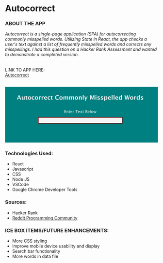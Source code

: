 <h1>Autocorrect</h1>

<h3>ABOUT THE APP</h3>

<i>Autocorrect is a single-page application (SPA) for autocorrecting commonly misspelled words. Utilizing State in React, the app checks a user's text against a list of frequently misspelled words and corrects any misspellings. I had this question on a Hacker Rank Assessment and wanted to demonstrate a completed version.</i>
<br>
<br>
<br>
LINK TO APP HERE:
<br>
<a href="">Autocorrect</a>
<br>
<br>

![App Screenshot](/public/autocorrect.png)
<br>

<h3>Technologies Used:</h3>
<ul>
  <li>React</li>
  <li>Javascript</li>
  <li>CSS</li>
  <li>Node JS</li>
  <li>VSCode</li>
  <li>Google Chrome Developer Tools</li>
</ul>
<h3>Sources:</h3>
<ul>
  <li>Hacker Rank</li>
  <li>
  <a href="https://www.reddit.com/r/programming">Reddit Programming Community</a>
  </li>
</ul>

<h3>ICE BOX ITEMS/FUTURE ENHANCEMENTS:</h3>
<ul>
  <li>More CSS styling</li>
  <li>Improve mobile device usability and display</li>
  <li>Search bar functionality</li>
  <li>More words in data file</li>
</ul>